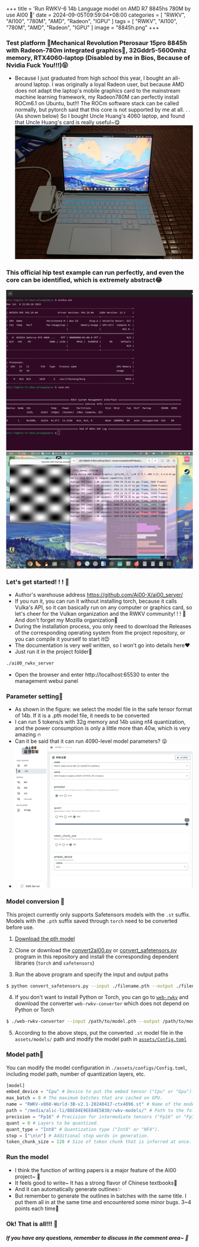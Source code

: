 +++
title = 'Run RWKV-6 14b Language model on AMD R7 8845hs 780M by use AI00 💫'
date = 2024-09-05T09:59:04+08:00
categories = [
    "RWKV",
    "AI100",
    "780M",
    "AMD",
    "Radeon",
    "IGPU"
]
tags = [
    "RWKV",
    "AI100",
    "780M",
    "AMD",
    "Radeon",
    "IGPU"
]
image = "8845h.png"
+++

### Test platform 🐔Mechanical Revolution Pterosaur 15pro 8845h with Radeon-780m integrated graphics🚀, 32Gddr5-5600mhz memory, RTX4060-laptop (Disabled by me in Bios, Because of Nvidia Fuck You!!!)😝
- Because I just graduated from high school this year, I bought an all-around laptop. I was originally a loyal Radeon user, but because AMD does not adapt the laptop's mobile graphics card to the mainstream machine learning framework, my Radeon780M can perfectly install ROCm6.1 on Ubuntu, but!!! The ROCm software stack can be called normally, but pytorch said that this core is not supported by me at all. . . (As shown below) So I bought Uncle Huang's 4060 laptop, and found that Uncle Huang's card is really useful~😋![](Image_1725505729569.jpg)

### This official hip test example can run perfectly, and even the core can be identified, which is extremely abstract😂
![](ROCm-info.png)![](hip-example.png)

### Let's get started! ! ! 🤗
- Author's warehouse address https://github.com/Ai00-X/ai00_server/
- If you run it, you can run it without installing torch, because it calls Vulka's API, so it can basically run on any computer or graphics card, so let's cheer for the Vulkan organization and the RWKV community! ! ! 🎉 And don't forget my Mozilla organization🦊
- During the installation process, you only need to download the Releases of the corresponding operating system from the project repository, or you can compile it yourself to start it😊
- The documentation is very well written, so I won't go into details here❤️
- Just run it in the project folder👀
```bash
./ai00_rwkv_server
```
- Open the browser and enter http://localhost:65530 to enter the management webui panel
### Parameter setting🤔
- As shown in the figure: we select the model file in the safe tensor format of 14b. If it is a .pth model file, it needs to be converted
- I can run 5 tokens/s with 32g memory and 14b using nf4 quantization, and the power consumption is only a little more than 40w, which is very amazing 🔥
- Can it be said that it can run 4090-level model parameters? 😜
- ![](value.png)
### Model conversion 📒

This project currently only supports Safetensors models with the `.st` suffix. Models with the `.pth` suffix saved through `torch` need to be converted before use.

1. [Download the pth model](https://huggingface.co/BlinkDL)

2. Clone or download the [convert2ai00.py](./convert2ai00.py) or [convert_safetensors.py](./convert_safetensors.py) program in this repository and install the corresponding dependent libraries (`torch` and `safetensors`)

3. Run the above program and specify the input and output paths

```bash
$ python convert_safetensors.py --input ./filename.pth --output ./filename.st
```

4. If you don't want to install Python or Torch, you can go to [`web-rwkv`](https://github.com/cryscan/web-rwkv/releases) and download the converter `web-rwkv-converter` which does not depend on Python or Torch

```bash
$ ./web-rwkv-converter --input /path/to/model.pth --output /path/to/model.st
```

5. According to the above steps, put the converted `.st` model file in the `assets/models/` path and modify the model path in [`assets/Config.toml`](./assets/Config.toml)

### Model path💾
You can modify the model configuration in ```./assets/configs/Config.toml```, including model path, number of quantization layers, etc.
```python
[model]
embed_device = "Cpu" # Device to put the embed tensor ("Cpu" or "Gpu").
max_batch = 8 # The maximum batches that are cached on GPU.
name = "RWKV-x060-World-3B-v2.1-20240417-ctx4096.st" # Name of the model.
path = "/media/alic-li/B8E84E9EE84E5B30/rwkv-models/" # Path to the folder containing all models.
precision = "Fp16" # Precision for intermediate tensors ("Fp16" or "Fp32"). "Fp32" yields better outputs but slower.
quant = 0 # Layers to be quantized.
quant_type = "Int8" # Quantization type ("Int8" or "NF4").
stop = ["\n\n"] # Additional stop words in generation.
token_chunk_size = 128 # Size of token chunk that is inferred at once. For high end GPUs, this could be 64 or 128 (faster).

```
### Run the model
- I think the function of writing papers is a major feature of the AI00 project~ 🥰
- It feels good to write~ It has a strong flavor of Chinese textbooks🤣
- And it can automatically generate outlines✨
- But remember to generate the outlines in batches with the same title. I put them all in at the same time and encountered some minor bugs. 3~4 points each time👀
### Ok! That is all!!! 🫡
##### If you have any questions, remember to discuss in the comment area~ 👀
